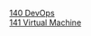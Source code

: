 [140 DevOps](https://github.com/marwai/devops_67_intro)    
[141 Virtual Machine](https://github.com/marwai/vm)